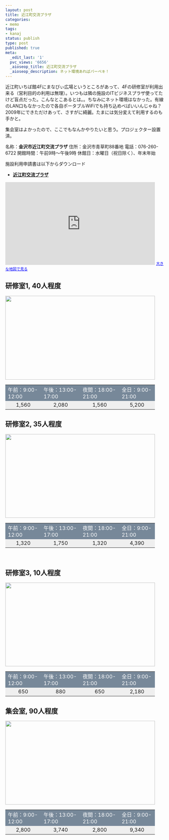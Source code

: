 ```yaml
---
layout: post
title: 近江町交流プラザ
categories:
- memo
tags:
- kanaj
status: publish
type: post
published: true
meta:
  _edit_last: '1'
  pvc_views: '6656'
  _aioseop_title: 近江町交流プラザ
  _aioseop_description: ネット環境あればパーペキ！
---
```

近江町いちば館4Fにまなびぃ広場というところがあって、4Fの研修室が利用出来る（営利目的の利用は無理）。いつもは隣の施設のITビジネスプラザ使ってたけど盲点だった。こんなとこあるとは。。ちなみにネット環境はなかった。有線のLAN口もなかったので各自ポータブルWiFiでも持ち込めべばいいんじゃね？2009年にできただけあって、さすがに綺麗。たまには気分変えて利用するのも手かと。

集会室はよかったので、ここでもなんかやりたいと思う。プロジェクター設置済。

名称：<strong>金沢市近江町交流プラザ</strong>
住所：金沢市青草町88番地
電話：076-260-6722
開館時間：午前9時〜午後9時
休館日：水曜日（祝日除く）、年末年始

施設利用申請書は以下からダウンロード
<ul>
	<li><strong><a href="http://www4.city.kanazawa.lg.jp/22045/oumicho.html">近江町交流プラザ</a></strong></li>
</ul>
<iframe src="http://maps.google.co.jp/maps?hl=ja&amp;q=%E8%BF%91%E6%B1%9F%E7%94%BA%E4%BA%A4%E6%B5%81%E3%83%97%E3%83%A9%E3%82%B6&amp;safe=off&amp;ie=UTF8&amp;hq=%E8%BF%91%E6%B1%9F%E7%94%BA%E4%BA%A4%E6%B5%81%E3%83%97%E3%83%A9%E3%82%B6&amp;hnear=&amp;radius=15000&amp;brcurrent=3,0x5ff83655468566c3:0x8df155c46fde6215,0&amp;ll=36.571493,136.655867&amp;spn=0.004481,0.010064&amp;z=16&amp;output=embed" marginwidth="0" marginheight="0" scrolling="no" frameborder="0" height="260" width="470"></iframe>
<small><a style="color: #0000ff; text-align: left;" href="http://maps.google.co.jp/maps?hl=ja&amp;q=%E8%BF%91%E6%B1%9F%E7%94%BA%E4%BA%A4%E6%B5%81%E3%83%97%E3%83%A9%E3%82%B6&amp;safe=off&amp;ie=UTF8&amp;hq=%E8%BF%91%E6%B1%9F%E7%94%BA%E4%BA%A4%E6%B5%81%E3%83%97%E3%83%A9%E3%82%B6&amp;hnear=&amp;radius=15000&amp;brcurrent=3,0x5ff83655468566c3:0x8df155c46fde6215,0&amp;ll=36.571493,136.655867&amp;spn=0.004481,0.010064&amp;z=16&amp;source=embed">大きな地図で見る</a></small>

<!--more-->
<h2>研修室1, 40人程度</h2>
<a href="/static/blog/2011/04/DSC05268.jpg"><img class="fig" title="研修室1" src="/static/blog/2011/04/DSC05268.jpg" alt="" width="470" height="263" /></a>
<table style="width: 470px;" border="0" cellspacing="1" cellpadding="3">
<tbody>
<tr>
<td style="background-color: #778899;"><span style="color: #ffffff;">午前：9:00-12:00</span></td>
<td style="background-color: #778899;"><span style="color: #ffffff;">午後：13:00-17:00</span></td>
<td style="background-color: #778899;"><span style="color: #ffffff;">夜間：18:00-21:00</span></td>
<td style="background-color: #778899;"><span style="color: #ffffff;">全日：9:00-21:00</span></td>
</tr>
<tr>
<td style="background-color: #efefef; text-align: center;">1,560</td>
<td style="background-color: #efefef; text-align: center;">2,080</td>
<td style="background-color: #efefef; text-align: center;">1,560</td>
<td style="background-color: #efefef; text-align: center;">5,200</td>
</tr>
</tbody>
</table>
<h2>研修室2, 35人程度</h2>
<a href="/static/blog/2011/04/DSC05271.jpg"><img class="fig" title="研修室2" src="/static/blog/2011/04/DSC05271.jpg" alt="" width="470" height="263" /></a>
<table style="width: 470px;" border="0" cellspacing="1" cellpadding="3">
<tbody>
<tr>
<td style="background-color: #778899;"><span style="color: #ffffff;">午前：9:00-12:00</span></td>
<td style="background-color: #778899;"><span style="color: #ffffff;">午後：13:00-17:00</span></td>
<td style="background-color: #778899;"><span style="color: #ffffff;">夜間：18:00-21:00</span></td>
<td style="background-color: #778899;"><span style="color: #ffffff;">全日：9:00-21:00</span></td>
</tr>
<tr>
<td style="background-color: #efefef; text-align: center;">1,320</td>
<td style="background-color: #efefef; text-align: center;">1,750</td>
<td style="background-color: #efefef; text-align: center;">1,320</td>
<td style="background-color: #efefef; text-align: center;">4,390</td>
</tr>
</tbody>
</table>
&nbsp;
<h2>研修室3, 10人程度</h2>
<a href="/static/blog/2011/04/DSC05276.jpg"><img class="fig" title="研修室3" src="/static/blog/2011/04/DSC05276.jpg" alt="" width="470" height="263" /></a>
<table style="width: 470px;" border="0" cellspacing="1" cellpadding="3">
<tbody>
<tr>
<td style="background-color: #778899;"><span style="color: #ffffff;">午前：9:00-12:00</span></td>
<td style="background-color: #778899;"><span style="color: #ffffff;">午後：13:00-17:00</span></td>
<td style="background-color: #778899;"><span style="color: #ffffff;">夜間：18:00-21:00</span></td>
<td style="background-color: #778899;"><span style="color: #ffffff;">全日：9:00-21:00</span></td>
</tr>
<tr>
<td style="background-color: #efefef; text-align: center;">650</td>
<td style="background-color: #efefef; text-align: center;">880</td>
<td style="background-color: #efefef; text-align: center;">650</td>
<td style="background-color: #efefef; text-align: center;">2,180</td>
</tr>
</tbody>
</table>
<h2>集会室, 90人程度</h2>
<a href="/static/blog/2011/04/DSC05273.jpg"><img class="fig" title="集会室" src="/static/blog/2011/04/DSC05273.jpg" alt="" width="470" height="263" /></a>
<table style="width: 470px;" border="0" cellspacing="1" cellpadding="3">
<tbody>
<tr>
<td style="background-color: #778899;"><span style="color: #ffffff;">午前：9:00-12:00</span></td>
<td style="background-color: #778899;"><span style="color: #ffffff;">午後：13:00-17:00</span></td>
<td style="background-color: #778899;"><span style="color: #ffffff;">夜間：18:00-21:00</span></td>
<td style="background-color: #778899;"><span style="color: #ffffff;">全日：9:00-21:00</span></td>
</tr>
<tr>
<td style="background-color: #efefef; text-align: center;">2,800</td>
<td style="background-color: #efefef; text-align: center;">3,740</td>
<td style="background-color: #efefef; text-align: center;">2,800</td>
<td style="background-color: #efefef; text-align: center;">9,340</td>
</tr>
</tbody>
</table>
